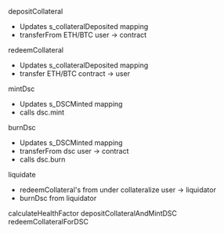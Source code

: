 depositCollateral
 - Updates s_collateralDeposited mapping
 - transferFrom ETH/BTC user -> contract

redeemCollateral
- Updates s_collateralDeposited mapping
- transfer ETH/BTC contract -> user

mintDsc
 - Updates s_DSCMinted mapping
 - calls dsc.mint

burnDsc
 - Updates s_DSCMinted mapping
 - transferFrom dsc user -> contract
 - calls dsc.burn

liquidate
- redeemCollateral's from under collateralize user -> liquidator
- burnDsc from liquidator 


calculateHealthFactor
depositCollateralAndMintDSC
redeemCollateralForDSC